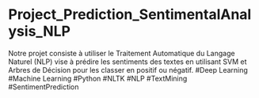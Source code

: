 # Project_Prediction_SentimentalAnalysis_NLP
Notre projet consiste à utiliser le Traitement Automatique du Langage Naturel (NLP) vise à prédire les sentiments des textes en utilisant SVM et Arbres de Décision pour les classer en positif ou négatif. #Deep Learning #Machine Learning #Python #NLTK #NLP #TextMining #SentimentPrediction
